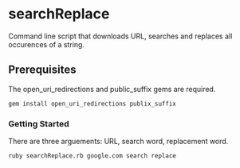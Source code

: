 # searchReplace

Command line script that downloads URL, searches and replaces all occurences of a string.


## Prerequisites

The open_uri_redirections and public_suffix gems are required.

```
gem install open_uri_redirections publix_suffix
```


### Getting Started

There are three arguements: URL, search word, replacement word.

```
ruby searchReplace.rb google.com search replace
```



